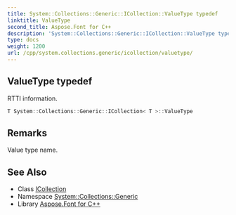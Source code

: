 ```yaml
---
title: System::Collections::Generic::ICollection::ValueType typedef
linktitle: ValueType
second_title: Aspose.Font for C++
description: 'System::Collections::Generic::ICollection::ValueType typedef. RTTI information in C++.'
type: docs
weight: 1200
url: /cpp/system.collections.generic/icollection/valuetype/
---
```

## ValueType typedef


RTTI information.

```cpp
T System::Collections::Generic::ICollection< T >::ValueType
```

## Remarks


Value type name. 
## See Also

* Class [ICollection](../)
* Namespace [System::Collections::Generic](../../)
* Library [Aspose.Font for C++](../../../)
